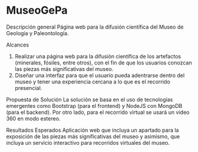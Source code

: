 # MuseoGePa

Descripción general
Página web para la difusión científica del Museo de Geología y Paleontología.

Alcances
1. Realizar una página web para la difusión científica de los artefactos (minerales, fósiles, entre otros), con el fin de que los usuarios conozcan las piezas más significativas del museo.
2. Diseñar una interfaz para que el usuario pueda adentrarse dentro del museo y tener una experiencia cercana a lo que es el recorrido presencial. 

Propuesta de Solución
La solución se basa en el uso de tecnologías emergentes como Bootstrap (para el frontend) y NodeJS con MongoDB (para el backend). Por otro lado, para el recorrido virtual se usará un video 360 en modo estereo.

Resultados Esperados
Aplicación web que incluya un apartado para la exposición de las piezas más significativas del museo y asimismo, que incluya un servicio interactivo para recorridos virtuales del museo. 
